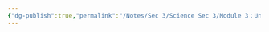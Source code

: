 ```yaml
---
{"dg-publish":true,"permalink":"/Notes/Sec 3/Science Sec 3/Module 3：Univers matériel/Chapitre 10：Les ondes/10.1：Les ondes et leurs caractéristiques/"}
---
```




